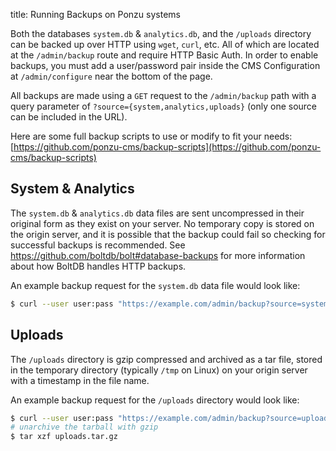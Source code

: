 title: Running Backups on Ponzu systems

Both the databases `system.db` & `analytics.db`, and the `/uploads` directory can be backed up over HTTP using `wget`, `curl`, etc. All of which are located at the `/admin/backup` route and require HTTP Basic Auth. In order to enable backups, you must add a user/password pair inside the CMS Configuration at `/admin/configure` near the bottom of the page.

All backups are made using a `GET` request to the `/admin/backup` path with a query parameter of `?source={system,analytics,uploads}` (only one source can be included in the URL).

Here are some full backup scripts to use or modify to fit your needs:
[https://github.com/ponzu-cms/backup-scripts](https://github.com/ponzu-cms/backup-scripts)

## System & Analytics
The `system.db` & `analytics.db` data files are sent uncompressed in their original form as they exist on your server. No temporary copy is stored on the origin server, and it is possible that the backup could fail so checking for successful backups is recommended. See https://github.com/boltdb/bolt#database-backups for more information about how BoltDB handles HTTP backups.

An example backup request for the `system.db` data file would look like:
```bash
$ curl --user user:pass "https://example.com/admin/backup?source=system" > system.db.bak
```

## Uploads
The `/uploads` directory is gzip compressed and archived as a tar file, stored in the temporary directory (typically `/tmp` on Linux) on your origin server with a timestamp in the file name. 

An example backup request for the `/uploads` directory would look like:
```bash
$ curl --user user:pass "https://example.com/admin/backup?source=uploads" > uploads.tar.gz
# unarchive the tarball with gzip 
$ tar xzf uploads.tar.gz
```